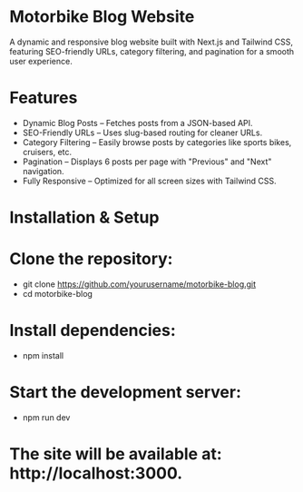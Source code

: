 # Motorbike Blog Website
A dynamic and responsive blog website built with Next.js and Tailwind CSS, featuring SEO-friendly URLs, category filtering, and pagination for a smooth user experience.

# Features
- Dynamic Blog Posts – Fetches posts from a JSON-based API.
- SEO-Friendly URLs – Uses slug-based routing for cleaner URLs.
- Category Filtering – Easily browse posts by categories like sports bikes, cruisers, etc.
- Pagination – Displays 6 posts per page with "Previous" and "Next" navigation.
- Fully Responsive – Optimized for all screen sizes with Tailwind CSS.

# Installation & Setup
# Clone the repository:
- git clone https://github.com/yourusername/motorbike-blog.git
- cd motorbike-blog
# Install dependencies:
- npm install  
# Start the development server:
- npm run dev  

# The site will be available at: http://localhost:3000.